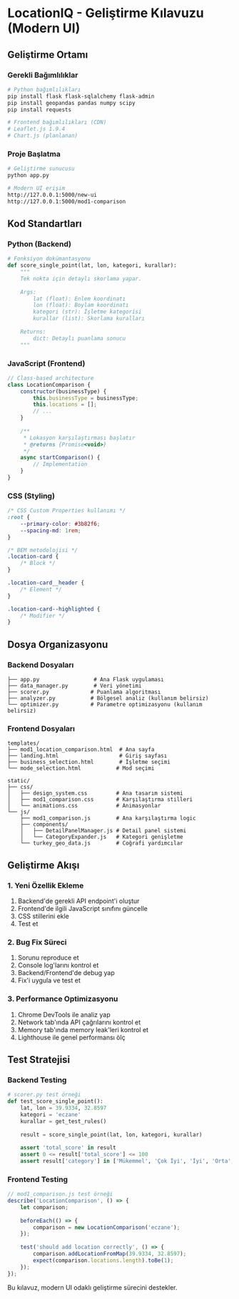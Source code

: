# LocationIQ - Geliştirme Kılavuzu (Modern UI)

## Geliştirme Ortamı

### Gerekli Bağımlılıklar
```bash
# Python bağımlılıkları
pip install flask flask-sqlalchemy flask-admin
pip install geopandas pandas numpy scipy
pip install requests

# Frontend bağımlılıkları (CDN)
# Leaflet.js 1.9.4
# Chart.js (planlanan)
```

### Proje Başlatma
```bash
# Geliştirme sunucusu
python app.py

# Modern UI erişim
http://127.0.0.1:5000/new-ui
http://127.0.0.1:5000/mod1-comparison
```

## Kod Standartları

### Python (Backend)
```python
# Fonksiyon dokümantasyonu
def score_single_point(lat, lon, kategori, kurallar):
    """
    Tek nokta için detaylı skorlama yapar.
    
    Args:
        lat (float): Enlem koordinatı
        lon (float): Boylam koordinatı
        kategori (str): İşletme kategorisi
        kurallar (list): Skorlama kuralları
    
    Returns:
        dict: Detaylı puanlama sonucu
    """
```

### JavaScript (Frontend)
```javascript
// Class-based architecture
class LocationComparison {
    constructor(businessType) {
        this.businessType = businessType;
        this.locations = [];
        // ...
    }
    
    /**
     * Lokasyon karşılaştırması başlatır
     * @returns {Promise<void>}
     */
    async startComparison() {
        // Implementation
    }
}
```

### CSS (Styling)
```css
/* CSS Custom Properties kullanımı */
:root {
    --primary-color: #3b82f6;
    --spacing-md: 1rem;
}

/* BEM metodolojisi */
.location-card {
    /* Block */
}

.location-card__header {
    /* Element */
}

.location-card--highlighted {
    /* Modifier */
}
```

## Dosya Organizasyonu

### Backend Dosyaları
```
├── app.py                 # Ana Flask uygulaması
├── data_manager.py        # Veri yönetimi
├── scorer.py             # Puanlama algoritması
├── analyzer.py           # Bölgesel analiz (kullanım belirsiz)
└── optimizer.py          # Parametre optimizasyonu (kullanım belirsiz)
```

### Frontend Dosyaları
```
templates/
├── mod1_location_comparison.html  # Ana sayfa
├── landing.html                   # Giriş sayfası
├── business_selection.html        # İşletme seçimi
└── mode_selection.html           # Mod seçimi

static/
├── css/
│   ├── design_system.css         # Ana tasarım sistemi
│   ├── mod1_comparison.css       # Karşılaştırma stilleri
│   └── animations.css            # Animasyonlar
└── js/
    ├── mod1_comparison.js        # Ana karşılaştırma logic
    ├── components/
    │   ├── DetailPanelManager.js # Detail panel sistemi
    │   └── CategoryExpander.js   # Kategori genişletme
    └── turkey_geo_data.js        # Coğrafi yardımcılar
```

## Geliştirme Akışı

### 1. Yeni Özellik Ekleme
1. Backend'de gerekli API endpoint'i oluştur
2. Frontend'de ilgili JavaScript sınıfını güncelle
3. CSS stillerini ekle
4. Test et

### 2. Bug Fix Süreci
1. Sorunu reproduce et
2. Console log'larını kontrol et
3. Backend/Frontend'de debug yap
4. Fix'i uygula ve test et

### 3. Performance Optimizasyonu
1. Chrome DevTools ile analiz yap
2. Network tab'ında API çağrılarını kontrol et
3. Memory tab'ında memory leak'leri kontrol et
4. Lighthouse ile genel performansı ölç

## Test Stratejisi

### Backend Testing
```python
# scorer.py test örneği
def test_score_single_point():
    lat, lon = 39.9334, 32.8597
    kategori = 'eczane'
    kurallar = get_test_rules()
    
    result = score_single_point(lat, lon, kategori, kurallar)
    
    assert 'total_score' in result
    assert 0 <= result['total_score'] <= 100
    assert result['category'] in ['Mükemmel', 'Çok İyi', 'İyi', 'Orta', 'Uygun Değil']
```

### Frontend Testing
```javascript
// mod1_comparison.js test örneği
describe('LocationComparison', () => {
    let comparison;
    
    beforeEach(() => {
        comparison = new LocationComparison('eczane');
    });
    
    test('should add location correctly', () => {
        comparison.addLocationFromMap(39.9334, 32.8597);
        expect(comparison.locations.length).toBe(1);
    });
});
```

Bu kılavuz, modern UI odaklı geliştirme sürecini destekler.